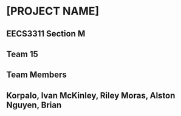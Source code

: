 # [PROJECT NAME]

<h2>EECS3311 Section M<h2>
    Team 15

<h2>Team Members<h2>
    Korpalo,    Ivan
    McKinley,   Riley
    Moras,      Alston
    Nguyen,     Brian
